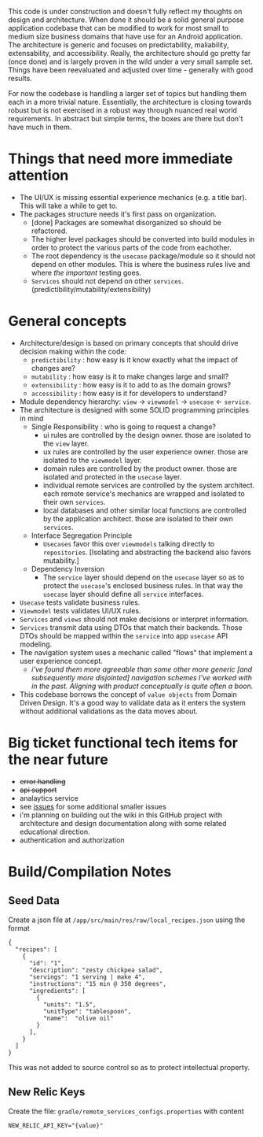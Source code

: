 This code is under construction and doesn't fully reflect my thoughts on design and architecture. When done it should be a solid general purpose application codebase that can be modified to work for most small to medium size business domains that have use for an Android application. The architecture is generic and focuses on predictability, maliability, extensability, and accessibility. Really, the architecture should go pretty far (once done) and is largely proven in the wild under a very small sample set. Things have been reevaluated and adjusted over time - generally with good results.

For now the codebase is handling a larger set of topics but handling them each in a more trivial nature. Essentially, the architecture is closing towards robust but is not exercised in a robust way through nuanced real world requirements. In abstract but simple terms, the boxes are there but don't have much in them.

# Things that need more immediate attention
- The UI/UX is missing essential experience mechanics (e.g. a title bar). This will take a while to get to.
- The packages structure needs it's first pass on organization.
  - [done] Packages are somewhat disorganized so should be refactored.
  - The higher level packages should be converted into build modules in order to protect the various parts of the code from eachother.
  - The root dependency is the `usecase` package/module so it should not depend on other modules. This is where the business rules live and where _the important_ testing goes.
  - `Services` should not depend on other `services`. (predictibility/mutability/extensibility)
 
# General concepts
- Architecture/design is based on primary concepts that should drive decision making within the code:
  - `predictibility` : how easy is it know exactly what the impact of changes are?
  - `mutability` : how easy is it to make changes large and small?
  - `extensibility` : how easy is it to add to as the domain grows?
  - `accessibility` : how easy is it for developers to understand?
- Module dependency hierarchy: `view` -> `viewmodel` -> `usecase` <- `service`.
- The architecture is designed with some SOLID programming principles in mind
  - Single Responsibility : who is going to request a change?
    - ui rules are controlled by the design owner. those are isolated to the `view` layer.
    - ux rules are controlled by the user experience owner. those are isolated to the `viewmodel` layer.
    - domain rules are controlled by the product owner. those are isolated and protected in the `usecase` layer.
    - individual remote services are controlled by the system architect. each remote service's mechanics are wrapped and isolated to their own `services`.
    - local databases and other similar local functions are controlled by the application architect. those are isolated to their own `services`.
  - Interface Segregation Principle
    - `Usecases` favor this over `viewmodels` talking directly to `repositories`. [Isolating and abstracting the backend also favors mutability.]
  - Dependency Inversion
    - The `service` layer should depend on the `usecase` layer so as to protect the `usecase`'s enclosed business rules. In that way the `usecase` layer should define all `service` interfaces.
- `Usecase` tests validate business rules.
- `Viewmodel` tests validates UI/UX rules.
- `Services` and `views` should not make decisions or interpret information.
- `Services` transmit data using DTOs that match their backends. Those DTOs should be mapped within the `service` into app `usecase` API modeling.
- The navigation system uses a mechanic called "flows" that implement a user experience concept.
  - _i've found them more agreeable than some other more generic [and subsequently more disjointed] navigation schemes I've worked with in the past. Aligning with product conceptually is quite often a boon._
- This codebase borrows the concept of `value objects` from Domain Driven Design. It's a good way to validate data as it enters the system without additional validations as the data moves about.

# Big ticket functional tech items for the near future
- ~~error handling~~
- ~~api support~~
- analaytics service
- see [issues](https://github.com/randallmitchell/HealthyRecipes/issues) for some additional smaller issues
- i'm planning on building out the wiki in this GitHub project with architecture and design documentation along with some related educational direction.
- authentication and authorization

# Build/Compilation Notes

## Seed Data
Create a json file at `/app/src/main/res/raw/local_recipes.json` using the format
```
{
  "recipes": [
    {
      "id": "1",
      "description": "zesty chickpea salad",
      "servings": "1 serving | make 4",
      "instructions": "15 min @ 350 degrees",
      "ingredients": [
        {
          "units": "1.5",
          "unitType": "tablespoon",
          "name":  "olive oil"
        }
      ],
    }
  ]
}
```
This was not added to source control so as
to protect intellectual property.

## New Relic Keys

Create the file: `gradle/remote_services_configs.properties` with content
```
NEW_RELIC_API_KEY="{value}"
```

